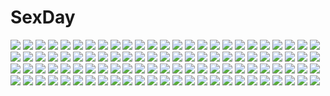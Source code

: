 # SexDay
![](https://konachan.com/jpeg/925637df6afa50d3eab3dd56ec76699c/Konachan.com%20-%20230806%20building%20city%20clouds%20cola_%28gotouryouta%29%20cropped%20original%20scenic%20sunset%20water.jpg)
![](https://konachan.com/image/6b719ee0ce44d11b53b4502ce8a691cb/Konachan.com%20-%20207189%20animal%20apple%20bed%20bird%20blonde_hair%20breasts%20cleavage%20dress%20fate_extra%20fate_stay_night%20fate_%28series%29%20flowers%20food%20fruit%20panties%20petals%20underwear.jpg)
![](https://konachan.com/jpeg/00a92751f9e4df2106d0efd642e53840/Konachan.com%20-%2055727%2077%20blue_eyes%20kazamai_sakura%20mikagami_mamizu%20pink_hair%20school_uniform%20twintails.jpg)
![](https://konachan.com/image/e00e889b4920026f13bfc255d0a1a68c/Konachan.com%20-%20189515%20black%20dungeon_and_fighter%20knight_%28dnf%29%20pointed_ears%20red_eyes%20sheltea%20signed%20white_hair%20zettai_ryouiki.jpg)
![](https://konachan.com/jpeg/e3623bf64d2131c05542e5cefcd2d5c2/Konachan.com%20-%20133669%20bed%20blush%20bra%20breasts%20censored%20dracu-riot%21%20game_cg%20inamura_rio%20kobuichi%20nipples%20nopan%20penis%20purple_hair%20pussy%20sex%20spread_legs%20underwear%20yuzusoft.jpg)
![](https://konachan.com/image/6ee397ed2c27d19d480c95c4f6a30314/Konachan.com%20-%20214788%20anthropomorphism%20fire%20kantai_collection%20kneehighs%20navel%20panties%20rodriguez_%28kamwing%29%20school_uniform%20skirt%20underwear%20ushio_%28kancolle%29%20water%20weapon.jpg)
![](https://konachan.com/jpeg/da2d2b6993673406df7b5f5a39dc7d76/Konachan.com%20-%20206193%20anthropomorphism%20brown_eyes%20brown_hair%20flowers%20kantai_collection%20leaves%20long_hair%20petals%20ponytail%20skirt%20thighhighs%20umbrella%20uniform%20zettai_ryouiki.jpg)
![](https://konachan.com/image/f57210621f3639291e1e737cf6bccb75/Konachan.com%20-%20287286%20boat%20building%20cherry_blossoms%20city%20flowers%20night%20original%20pei_%28sumurai%29%20petals%20scenic%20stars%20water.jpg)
![](https://konachan.com/image/0e1201ac9ea63bcf51d08330662318e9/Konachan.com%20-%20243966%20ame_sagari%20boots%20building%20dark%20original%20snow%20sunset%20water%20winter.jpg)
![](https://konachan.com/image/e134ceddda6e70d7033938e042734853/Konachan.com%20-%20129813%20louise_fran%C3%A7oise_le_blanc_de_la_valli%C3%A8re%20nipples%20nude%20tabitha%20third-party_edit%20zero_no_tsukaima.jpg)
![](https://konachan.com/image/d8185808b8158fe700cc22cfbad76634/Konachan.com%20-%2059730%20brown_hair%20dress%20flowers%20green_eyes%20long_hair%20rei.jpg)
![](https://konachan.com/image/517bc1c1839861317cd39313207a137d/Konachan.com%20-%20259239%20barefoot%20blush%20bow%20bra%20breasts%20censored%20green_eyes%20long_hair%20navel%20nipples%20panties%20panty_pull%20pussy%20skirt%20thighhighs%20twintails%20underwear%20undressing.jpg)
![](https://konachan.com/image/718ec9dff88acc57bb6666ec77c3956b/Konachan.com%20-%20303154%202girls%20apron%20bed%20chihuri405%20garter_belt%20gray_hair%20kiss%20maid%20original%20pantyhose%20pink_hair%20shirt%20shorts%20shoujo_ai%20stockings%20tie%20yana_%28chihuri%29.jpg)
![](https://konachan.com/image/2728c9fa80ba9b6761528d412f63a9e4/Konachan.com%20-%2084701%20blonde_hair%20blue_hair%20chuck%20gun%20kamiya_zuzu%20katana%20panty_%26_stocking_with_garterbelt%20panty_%28character%29%20stocking_%28character%29%20sword%20weapon%20white.jpg)
![](https://konachan.com/jpeg/6a779ba436f946cd2ad8e2d050706739/Konachan.com%20-%20250299%20breasts%20brown_eyes%20brown_hair%20flowers%20haruhisky%20headband%20nipples%20nude%20pubic_hair%20short_hair%20spread_legs%20suzumiya_haruhi%20white.jpg)
![](https://konachan.com/image/3f10105f3e0ac7c187bf822bc7843267/Konachan.com%20-%20134817%202girls%20animal_ears%20blue_eyes%20fang%20gray_hair%20hat%20horns%20hug%20mystia_lorelei%20pink_hair%20red_eyes%20shiba_itsuki%20tokiko%20touhou%20wings.jpg)
![](https://konachan.com/image/372a86b4ab0072550d85eb3e838f1209/Konachan.com%20-%20299738%20bang_dream%21%20building%20car%20city%20gray_hair%20guitar%20instrument%20lock_%28bang_dream%21%29%20night%20pantyhose%20regition%20school_uniform%20signed%20skirt.jpg)
![](https://konachan.com/image/5ed1d178afea5ec3d2ed9bcd5556f14d/Konachan.com%20-%20298410%20bell%20cake%20christmas%20close%20food%20luode_huayuan%20original%20pantyhose%20stockings%20thighhighs.jpg)
![](https://konachan.com/image/473cb51ac5004f0eb89bf708c2613578/Konachan.com%20-%20254754%20animal%20aqua_eyes%20fish%20flowers%20gray_hair%20original%20short_hair%20water%20yin-ting_tian.jpg)
![](https://konachan.com/image/28f862178e87f9dcf9bfbda67ae5ce15/Konachan.com%20-%20170380%20anthropomorphism%20blonde_hair%20blue_eyes%20elbow_gloves%20gloves%20headband%20kantai_collection%20long_hair%20navel%20rensouhou-chan%20skirt%20sunday_haruko%20water.jpg)
![](https://konachan.com/image/4f6ae0bb0439a1b9a236894844885846/Konachan.com%20-%20144052%20black_eyes%20blue_eyes%20boots%20bow%20brown_eyes%20brown_hair%20food%20fruit%20group%20hat%20k-on%21%20long_hair%20pantyhose%20ponytail%20red_eyes%20short_hair%20skirt%20strawberry.jpg)
![](https://konachan.com/image/9a0d9152b12a22ce868ad3ed07810011/Konachan.com%20-%20111913%202girls%20blush%20bow%20bra%20breasts%20choker%20gloves%20kyuubee%20long_hair%20nipples%20no_bra%20open_shirt%20panties%20pantyhose%20pink_hair%20red_eyes%20twintails%20underwear%20water.jpg)
![](https://konachan.com/image/0a072091e1b3af6a77220c5121bc7b06/Konachan.com%20-%2092082%20aqua_eyes%20aqua_hair%20beek%20breasts%20cleavage%20flowers%20hatsune_miku%20japanese_clothes%20kimono%20vocaloid.jpg)
![](https://konachan.com/image/14dee691f6888cf787df1f2aacf69a10/Konachan.com%20-%20242405%20ball%20original%20puma_%28hyuma1219%29.jpg)
![](https://konachan.com/jpeg/a791be897764b2240cdeedce5f7cf37c/Konachan.com%20-%20250885%20dress%20flowers%20lluluchwan%20ohana_%28lluluchwan%29%20original%20purple_hair%20signed.jpg)
![](https://konachan.com/jpeg/f3b299e8942d1a90185f795ec6006a8f/Konachan.com%20-%20124495%20blue_eyes%20breasts%20censored%20christmas%20hatsune_miku%20long_hair%20nipples%20pussy%20santa_costume%20shirane_koitsu%20vocaloid.jpg)
![](https://konachan.com/jpeg/52a422daad57d323127f65ca7c932d67/Konachan.com%20-%20167250%20animal%20animal_ears%20apron%20ass%20blue_hair%20blush%20bow%20cat%20food%20game_cg%20headdress%20long_hair%20naked_apron%20purple_eyes%20sideboob%20skyfish%20wori.jpg)
![](https://konachan.com/jpeg/dd386dd9efd12f3a6c8fbc74c21c0b2d/Konachan.com%20-%20200136%202girls%20animal_ears%20bellabow%20blonde_hair%20building%20crying%20drink%20foxgirl%20hat%20moon%20night%20sake%20short_hair%20tail%20tears%20touhou%20tree%20yakumo_ran%20yakumo_yukari.jpg)
![](https://konachan.com/image/12c97c8486749a3303c70c1b1360fa04/Konachan.com%20-%2094967%20close%20kagamine_len%20kagamine_rin%20len_append%20male%20rin_append%20vocaloid.jpg)
![](https://konachan.com/jpeg/00391a99740ec6d2b5443c9d399e6dbc/Konachan.com%20-%20219493%202girls%20black_hair%20blush%20cameltoe%20green_eyes%20kneehighs%20loli%20orange_hair%20panties%20popsicle%20red_eyes%20ribbons%20socks%20twintails%20underwear%20wristwear.jpg)
![](https://konachan.com/jpeg/34343281f5b6e634938764bd82ab5504/Konachan.com%20-%20134532%20feng%20game_cg%20hoshizora_e_kakaru_hashi%20hoshizora_e_kakaru_hashi_aa%20yorozu_senka.jpg)
![](https://konachan.com/jpeg/61a2d9ce439832a922df970fd49526d6/Konachan.com%20-%20241659%202girls%20anthropomorphism%20ass%20bikini%20blonde_hair%20blush%20breasts%20gloves%20green_eyes%20kantai_collection%20long_hair%20narynn%20shoujo_ai%20swimsuit%20white.jpg)
![](https://konachan.com/image/307071df6567642a2cd0efa07a315b37/Konachan.com%20-%2032971%20black_hair%20blue_eyes%20glasses%20long_hair%20read_or_die%20yomiko_readman.jpg)
![](https://konachan.com/jpeg/8aebe3a6a76989fd0f629a8ffeb70706/Konachan.com%20-%20305320%20ass%20blush%20book%20brown_hair%20kantoku%20original%20panties%20paper%20purple_eyes%20school_uniform%20shizuku_%28kantoku%29%20skirt%20skirt_lift%20underwear.jpg)
![](https://konachan.com/jpeg/0a0286b59beab0c3487c33808b1688b8/Konachan.com%20-%20273847%20bicolored_eyes%20dress%20gray_hair%20konno_junko%20munehiro_%2821plus%29%20nopan%20petals%20school_uniform%20short_hair%20socks%20zombie_land_saga.jpg)
![](https://konachan.com/image/b5bd5ba68f107d05b66c06077b13dab6/Konachan.com%20-%20271165%20blush%20braids%20dark_skin%20fellatio%20gray_hair%20green_eyes%20headband%20kuroeda-san%20long_hair%20penis%20ponytail%20red_eyes%20short_hair%20uncensored%20yellowroom.jpg)
![](https://konachan.com/jpeg/94c80e16c4193e13859b1442b9f8d19a/Konachan.com%20-%20145831%20bed%20blush%20breasts%20dress%20game_cg%20leki_vestoria_floria%20nipples%20panties%20ryuuyoku_no_melodia%20tenmaso%20underwear%20whirlpool.jpg)
![](https://konachan.com/image/3174b9fa0059346aaa35cf07a0e1a4e5/Konachan.com%20-%2032118%20all_male%20black%20gothic%20male%20moyashimon%20thighhighs%20trap%20yuuki_kei.jpg)
![](https://konachan.com/jpeg/78956e5e003393b3f805d44703aeb204/Konachan.com%20-%20275390%20bed%20blush%20breasts%20elbow_gloves%20gloves%20lolicept%20navel%20nipples%20purple_hair%20pussy%20sex%20shirt_lift%20short_hair%20spread_legs%20uncensored%20uniform%20wet.jpg)
![](https://konachan.com/jpeg/010229db2e93830da6399fe083ba0270/Konachan.com%20-%20266592%20barefoot%20blush%20breasts%20erondo%20game_cg%20navel%20nipples%20no_bra%20phone%20pink_hair%20shirt_lift%20short_hair%20shorts%20takeya_masami%20twintails%20yellow_eyes.jpg)
![](https://konachan.com/image/11c3e6586b90336331320f711a0d0768/Konachan.com%20-%2068128%20konpaku_youmu%20myon%20nude%20short_hair%20sword%20touhou%20weapon.jpg)
![](https://konachan.com/image/29bc0a59c8f4561ef0a06f9c138be723/Konachan.com%20-%2088118%20ass%20blonde_hair%20brown_eyes%20glasses%20ishikei%20long_hair%20panties%20underwear.jpg)
![](https://konachan.com/jpeg/06354528500233e86423d756a4132433/Konachan.com%20-%20122353%20all_male%20blood%20katana%20male%20monochrome%20original%20rby%20sword%20weapon.jpg)
![](https://konachan.com/jpeg/874d4a0c9ed8ec02f299830df26971ce/Konachan.com%20-%20285655%20black_eyes%20blush%20bra%20breasts%20cleavage%20gray_hair%20kneehighs%20panties%20shoken_narai%20short_hair%20signed%20skirt%20underwear%20undressing%20uniform%20waifu2x%20white.jpg)
![](https://konachan.com/image/e2987d199c953bd836ec8fd2e0aa8492/Konachan.com%20-%208694%20blue_eyes%20mikeou%20pink_chuchu%20scarf%20snow.jpg)
![](https://konachan.com/jpeg/2d8c04fbe7d0d0d75efc5c5e822f567c/Konachan.com%20-%20264601%20bikini%20blush%20breasts%20brown_eyes%20hatsu_%28first_snow%29%20original%20pink_hair%20short_hair%20swimsuit%20thighhighs%20undressing%20white.jpg)
![](https://konachan.com/image/87efea38186dcf072d27dc6b81557773/Konachan.com%20-%20144516%20animal_ears%20bed%20blonde_hair%20blush%20breasts%20cleavage%20long_hair%20luxuria%20navel%20nude%20original%20red_eyes%20tail%20wink%20wolfgirl.jpg)
![](https://konachan.com/image/c8aaefc15dfd085f386b2f7cf044f057/Konachan.com%20-%2093467%20darabuchi%20kirijou_mitsuru%20persona%20persona_3.jpg)
![](https://konachan.com/image/9c24f5174cd97bfc06e3e049b5bbd0e8/Konachan.com%20-%2019283%20blood_%28anime%29%20diva%20otonashi_saya%20skirt%20twins%20vampire.jpg)
![](https://konachan.com/image/0651da3660445d1622d065f172b4debe/Konachan.com%20-%20300136%202girls%20ass%20blue_eyes%20blush%20dress%20elbow_gloves%20gloves%20honkai_impact%20orange_eyes%20purple_hair%20short_hair%20signed%20thighhighs%20ulquiorra0%20veliona.jpg)
![](https://konachan.com/image/a6043b3d6f62d9d333b4381c4bddbf2f/Konachan.com%20-%2051502%20hidamari_sketch%20white%20yuno.jpg)
![](https://konachan.com/image/e9e8f9170e38e554143ebd8e9e08444c/Konachan.com%20-%2033256%20magna_carta.jpg)
![](https://konachan.com/image/20b63a7826660aa75fe60c09bd66ad3f/Konachan.com%20-%20175690%20breast_hold%20breasts%20brown_hair%20cum%20dako6995%20long_hair%20nipples%20original%20penis%20pubic_hair%20tears%20uncensored.jpg)
![](https://konachan.com/image/c40baad45e53bc70af9c8b7b73ef35c9/Konachan.com%20-%2063791%20favorite%20game_cg%20hoshizora_no_memoria%20mare_s_ephemeral%20nipples%20nude.jpg)
![](https://konachan.com/jpeg/e6376ebf106bf77c290b70c3dc9d800b/Konachan.com%20-%20281019%20animal_ears%20azur_lane%20black_hair%20cameltoe%20flat_chest%20foxgirl%20long_hair%20mask%20navel%20necklace%20panties%20petals%20see_through%20thighhighs%20underwear%20yellow_eyes.jpg)
![](https://konachan.com/image/3a97baea35d1a3a962ccc4189c90f1a6/Konachan.com%20-%2019352%20makai_kingdom%20phantom_kingdom%20pointed_ears.jpg)
![](https://konachan.com/image/0e34d461f1b08fa12198786d9b1ecd70/Konachan.com%20-%20151508%20hug%20kaname_junko%20kaname_madoka%20lif_%28lif-ppp%29%20mahou_shoujo_madoka_magica.jpg)
![](https://konachan.com/image/ef6a56de6cea2f1bc58dea50ae8c3019/Konachan.com%20-%2077450%20hong_meiling%20touhou.jpg)
![](https://konachan.com/image/4808db90b9f0df625b94c0957c8ce81f/Konachan.com%20-%2023783%20mahou_shoujo_lyrical_nanoha%20mahou_shoujo_lyrical_nanoha_strikers%20takamachi_nanoha.jpg)
![](https://konachan.com/image/17ad05a3194bf6ac7c4ce9a61dd3cf71/Konachan.com%20-%20124247%20all_male%20bandage%20black_eyes%20blue_eyes%20blue_hair%20brown_hair%20fireworks%20food%20green_eyes%20kaito%20long_hair%20male%20mask%20purple_hair%20summer%20vocaloid%20yukata.jpg)
![](https://konachan.com/image/eee4cc1e93241fdf4ff0469a9687db87/Konachan.com%20-%2070976%20akiyama_mio%20food%20hirasawa_yui%20k-on%21%20kotobuki_tsumugi%20pantyhose%20school_uniform%20tainaka_ritsu.jpg)
![](https://konachan.com/image/ac0ed62b4cbf2c7dce9cff422a04019e/Konachan.com%20-%2084902%20black_hair%20brown_eyes%20clouds%20gun%20hat%20lm7_%28op-center%29%20mecha%20sky%20weapon.jpg)
![](https://konachan.com/image/ef6c8e49ddebfdc78decc36fea6b6d1f/Konachan.com%20-%20288220%20bandage%20barefoot%20blonde_hair%20blue_eyes%20blush%20bow%20cake%20drink%20fate_grand_order%20fate_%28series%29%20food%20fruit%20kana616%20short_hair%20strawberry%20watermark.jpg)
![](https://konachan.com/image/4741f44765f44b48f76227a918a25d51/Konachan.com%20-%2063710%202girls%20blonde_hair%20blue_eyes%20blush%20favorite%20game_cg%20hisakaki_komomo%20hisakaki_kosame%20open_shirt%20school_uniform%20shida_kazuhiro%20twins.jpg)
![](https://konachan.com/jpeg/e38321d03abddad12f0367db9bfe959e/Konachan.com%20-%20211019%205_nenme_no_houkago%20black_hair%20dress%20kantoku%20nagisa_%28kantoku%29%20original%20panties%20scan%20summer_dress%20umbrella%20underwear%20yellow_eyes.jpg)
![](https://konachan.com/image/1ac3b40aff54ab5e36dea5082a30f0c4/Konachan.com%20-%2098090%20kagamine_rin%20vocaloid.jpg)
![](https://konachan.com/jpeg/0374f0ecb340bbad1f4631414211ff9e/Konachan.com%20-%20253084%20ass%20blush%20bow%20bra%20breasts%20brown_eyes%20bubuzuke%20game_cg%20long_hair%20male%20nipples%20nopan%20open_shirt%20ponytail%20sex%20silkys_sakura%20skirt%20skirt_lift%20underwear.jpg)
![](https://konachan.com/jpeg/e720cbb3643262c2ce11b4b3c96f9d8f/Konachan.com%20-%20165534%20bed%20blue_eyes%20blue_hair%20breasts%20cape%20censored%20game_cg%20grimoire_no_shisho%20hat%20kureha_martin%20marushin_%28denwa0214%29%20nipples%20pussy%20pussy_juice%20thighhighs.jpg)
![](https://konachan.com/image/b8d94638f244f5761c3249f5ec471703/Konachan.com%20-%20203450%20ball%20basketball%20bondage%20cum%20gym_uniform%20kneehighs%20long_hair%20nipples%20no_bra%20original%20panties%20purple_eyes%20shirt_lift%20sport%20spread_legs%20underwear.jpg)
![](https://konachan.com/jpeg/ed0117b720cc03d24cfa89846186802c/Konachan.com%20-%206447%20narukaze_minamo%20school_uniform%20wind%3A_a_breath_of_heart.jpg)
![](https://konachan.com/image/22ee29786dd655ad8df8b2b34f5deca0/Konachan.com%20-%2082270%20amagami%20sakurai_rihoko%20takayama_kisai.jpg)
![](https://konachan.com/image/1a6bae421b92e333d3cf9a08c9ae5c70/Konachan.com%20-%20245443%20amatari_sukuzakki%20fire_emblem%20fire_emblem_fates%20fire_emblem_if%20male%20monochrome%20tagme%20tagme_%28character%29.jpg)
![](https://konachan.com/jpeg/ce960e6c5acf171c58947bc3590ec33c/Konachan.com%20-%20177101%20atou_ai%20bra%20breasts%20game_cg%20garden_soft%20love_replica%20nipples%20open_shirt%20school_uniform%20shirt_lift%20takada_kazuhiro%20twintails%20underwear.jpg)
![](https://konachan.com/image/0cc24f6b4dfce058ded8284c8ce6553c/Konachan.com%20-%20289010%20mecha%20original%20somehira_katsu.jpg)
![](https://konachan.com/image/1dd3b5420fb065ddab1072222cb3a759/Konachan.com%20-%20110260%20gumi%20sunset%20vocaloid.jpg)
![](https://konachan.com/jpeg/56320e647d27b7872984e3c5b4aa3fb4/Konachan.com%20-%20278861%206u_%28eternal_land%29%20bikini%20blush%20breasts%20brown_eyes%20brown_hair%20kasumigaoka_utaha%20navel%20nipples%20scan%20swimsuit%20third-party_edit%20undressing%20white.jpg)
![](https://konachan.com/jpeg/52685e8bc095014e9a299717232610bc/Konachan.com%20-%20169430%20dress%20game_cg%20long_hair%20male%20mtu%20navel%20oogami_rui%20panties%20phone%20pink_eyes%20score%20short_hair%20skirt%20skirt_lift%20trap%20twintails%20underwear%20white_hair.jpg)
![](https://konachan.com/image/321499e029081fd599784f5ce37c716d/Konachan.com%20-%20213404%20boots%20breasts%20cleavage%20gloves%20long_hair%20panties%20pink_eyes%20pink_hair%20quuni%20skirt%20thighhighs%20tie%20twintails%20underwear%20upskirt%20vocaloid%20zoom_layer.jpg)
![](https://konachan.com/image/ddd14eea204d99310b98cecd0f54d39d/Konachan.com%20-%20140082%20atomix%20blonde_hair%20cosmic_break%20crimrose%20gloves%20long_hair%20mechagirl%20navel%20red_eyes%20weapon.jpg)
![](https://konachan.com/jpeg/453dbeb48718941acff865285d3cd524/Konachan.com%20-%20239113%20blonde_hair%20blue_eyes%20bow%20brown_eyes%20brown_hair%20ceru%20gloves%20green_eyes%20headdress%20karinka%20koutetsu_tenshi_kurumi%20long_hair%20pink_hair%20short_hair.jpg)
![](https://konachan.com/image/8fb4dc7c59c6a6ef8ab207ba25c90b3a/Konachan.com%20-%20236622%20black_hair%20blue_eyes%20braids%20clouds%20ge_xi%20kimi_no_na_wa%20long_hair%20male%20miyamizu_mitsuha%20ribbons%20short_hair%20sky%20sunset%20tachibana_taki%20watermark.jpg)
![](https://konachan.com/image/25975cee02145bef0ed1bff76a4552b4/Konachan.com%20-%205521%20blue_eyes%20blue_hair%20blush%20book%20chibi%20gray_hair%20hat%20hong_meiling%20izayoi_sakuya%20long_hair%20purple_hair%20red_hair%20ribbons%20swim_ring%20swimsuit%20touhou%20vampire.jpg)
![](https://konachan.com/image/d4f0b249c0fe046891aefe64ec7cd20f/Konachan.com%20-%2087351%20bow%20flandre_scarlet%20hat%20red_eyes%20skirt%20tan_%28carbon%29%20touhou%20vampire%20wings.jpg)
![](https://konachan.com/image/d0cacc1c1cc8a9108bf58e3939203b11/Konachan.com%20-%20119299%20aircraft%20animal_ears%20hat%20inubashiri_momiji%20lm7_%28op-center%29%20scarf%20short_hair%20snow%20sword%20tagme%20touhou%20weapon%20white_hair%20wolfgirl.jpg)
![](https://konachan.com/image/5ffab4e66cd572ca8f8666f9b2b0092b/Konachan.com%20-%20295514%20blush%20clouds%20fate_grand_order%20fate_%28series%29%20gabiran%20ishtar_%28fate_grand_order%29%20long_hair%20navel%20purple_hair%20red_eyes%20sky%20sword%20thighhighs%20weapon.jpg)
![](https://konachan.com/image/fcad8a73b8e576b15e9eaf013e3d48e3/Konachan.com%20-%20132751%20abe_kanari%20idolmaster%20idolmaster_cinderella_girls%20mimura_kanako%20tagme.jpg)
![](https://konachan.com/image/60adb68d25b90de03fef1d315ff1b557/Konachan.com%20-%2089347%20brown_eyes%20brown_hair%20meiko%20short_hair%20vocaloid%20zoom_layer.jpg)
![](https://konachan.com/jpeg/8f836cf7948cbf7b023608b05298bec3/Konachan.com%20-%20307195%20blush%20censored%20hat%20itomi_sayaka%20panties%20purple_eyes%20pussy%20school_uniform%20short_hair%20skirt%20spread_legs%20toji_no_miko%20underwear%20white_hair.jpg)
![](https://konachan.com/jpeg/bd4ddd6a8dfcd0564f38c519b3ca271c/Konachan.com%20-%20257036%20tagme_%28artist%29%20vocaloid%20voiceroid%20yuzuki_yukari.jpg)
![](https://konachan.com/jpeg/d090c227d92f05ab4fae887c94c2b9fe/Konachan.com%20-%20141387%20blonde_hair%20blush%20colorful_cure%20dress%20etoiles%20fang%20game_cg%20hat%20long_hair%20moric%20pointed_ears%20red_eyes%20vampire%20vermillion_vera_raihonen.jpg)
![](https://konachan.com/jpeg/940c37ce63856aec3502c6e9c221f6a4/Konachan.com%20-%20307246%20animal%20armor%20bed%20bell%20blush%20breasts%20brown_hair%20cat%20catgirl%20cleavage%20cropped%20elbow_gloves%20final_fantasy%20gloves%20green_eyes%20long_hair%20miqo%27te%20thighhighs.jpg)
![](https://konachan.com/jpeg/54e12c632fb3fd05f48d075c9b9f4821/Konachan.com%20-%206199%202girls%20black_hair%20bra%20brown_eyes%20brown_hair%20code-e%20computer%20glasses%20headband%20kneehighs%20kujou_sonomi%20long_hair%20scan%20skirt%20underwear%20watermark.jpg)
![](https://konachan.com/image/6fb94988a733685d1ac6da8cdc83a365/Konachan.com%20-%2077067%20artoria_pendragon_%28all%29%20blonde_hair%20blue_eyes%20fate_%28series%29%20fate_stay_night%20saber%20sword%20weapon.jpg)
![](https://konachan.com/jpeg/a51fa9016a33ce294ca0c48e0e888be2/Konachan.com%20-%20138783%20astraythem%20game_cg%20ginta%20kagami_mimi.jpg)
![](https://konachan.com/jpeg/72e5f6f86d8c740cfe763194bea854b5/Konachan.com%20-%20122312%20braids%20glasses%20hat%20ishimaru_kouta%20long_hair%20monochrome%20rby%20zaregoto_series.jpg)
![](https://konachan.com/image/95ba85ff494038d1dc003b6fae748307/Konachan.com%20-%2062756%20clannad%20dango_%28clannad%29%20okazaki_ushio.jpg)
![](https://konachan.com/jpeg/f7f9f445720511d916e5d34513a745b4/Konachan.com%20-%2040133%20air%20ipod%20kamio_misuzu%20key%20kunisaki_yukito.jpg)
![](https://konachan.com/jpeg/62f94247ef8b318a43b766ed7bf40ca7/Konachan.com%20-%20211264%20miyazono_kaori%20seedmyth%20shigatsu_wa_kimi_no_uso.jpg)
![](https://konachan.com/image/afeccba7ffc7edcc332075fb6c52b74f/Konachan.com%20-%204994%20hieda_no_akyuu%20touhou.jpg)
![](https://konachan.com/image/0b11d72ef5e460dc17019f342a769814/Konachan.com%20-%20226551%20bicycle%20bou_nin%20clouds%20dress%20jpeg_artifacts%20long_hair%20original%20polychromatic%20ponytail%20sky.jpg)
